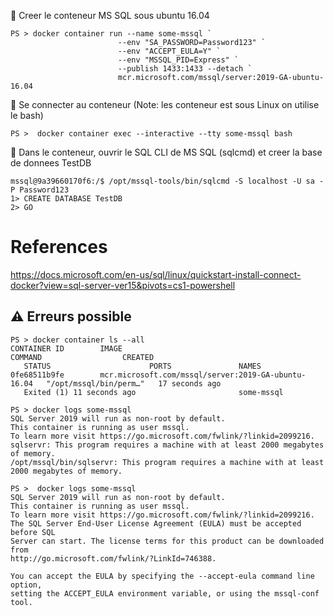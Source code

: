 

:pushpin: Creer le conteneur MS SQL sous ubuntu 16.04

```
PS > docker container run --name some-mssql `
                        --env "SA_PASSWORD=Password123" `
                        --env "ACCEPT_EULA=Y" `
                        --env "MSSQL_PID=Express" `
                        --publish 1433:1433 --detach `
                        mcr.microsoft.com/mssql/server:2019-GA-ubuntu-16.04
```

:pushpin: Se connecter au conteneur (Note: les conteneur est sous Linux on utilise le bash)


```
PS >  docker container exec --interactive --tty some-mssql bash
```

:pushpin: Dans le conteneur, ouvrir le SQL CLI de MS SQL (sqlcmd) et creer la base de donnees TestDB

```
mssql@9a39660170f6:/$ /opt/mssql-tools/bin/sqlcmd -S localhost -U sa -P Password123
1> CREATE DATABASE TestDB
2> GO
```



# References


https://docs.microsoft.com/en-us/sql/linux/quickstart-install-connect-docker?view=sql-server-ver15&pivots=cs1-powershell



## :warning: Erreurs possible

```
PS > docker container ls --all
CONTAINER ID        IMAGE                                                 COMMAND                  CREATED
   STATUS                      PORTS               NAMES
0fe68511b9fe        mcr.microsoft.com/mssql/server:2019-GA-ubuntu-16.04   "/opt/mssql/bin/perm…"   17 seconds ago
   Exited (1) 11 seconds ago                       some-mssql
```

```
PS > docker logs some-mssql
SQL Server 2019 will run as non-root by default.
This container is running as user mssql.
To learn more visit https://go.microsoft.com/fwlink/?linkid=2099216.
sqlservr: This program requires a machine with at least 2000 megabytes of memory.
/opt/mssql/bin/sqlservr: This program requires a machine with at least 2000 megabytes of memory.
```

```
PS >  docker logs some-mssql
SQL Server 2019 will run as non-root by default.
This container is running as user mssql.
To learn more visit https://go.microsoft.com/fwlink/?linkid=2099216.
The SQL Server End-User License Agreement (EULA) must be accepted before SQL
Server can start. The license terms for this product can be downloaded from
http://go.microsoft.com/fwlink/?LinkId=746388.

You can accept the EULA by specifying the --accept-eula command line option,
setting the ACCEPT_EULA environment variable, or using the mssql-conf tool.
```
